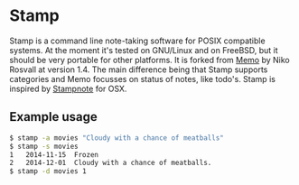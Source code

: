 # Stamp

Stamp is a command line note-taking software for POSIX compatible systems. At the moment it's tested on GNU/Linux and on FreeBSD, but it should be very portable for other platforms. It is forked from [Memo] by Niko Rosvall at version 1.4. The main difference being that Stamp supports categories and Memo focusses on status of notes, like todo's. Stamp is inspired by [Stampnote] for OSX.

## Example usage
```sh
$ stamp -a movies "Cloudy with a chance of meatballs"
$ stamp -s movies
1   2014-11-15  Frozen
2   2014-12-01  Cloudy with a chance of meatballs.
$ stamp -d movies 1
```
[Memo]:http://getmemo.org
[Stampnote]:http://slidetorock.com
